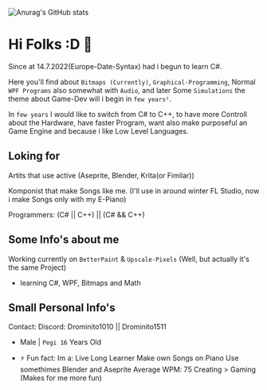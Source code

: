 ![Anurag's GitHub stats](https://github-readme-stats.vercel.app/api?username=Drominito&show_icons=true&theme=tokyonight)

# Hi Folks :D 👋

Since at 14.7.2022(Europe-Date-Syntax) had i begun to learn C#.

Here you'll find about `Bitmaps (Currently)`, `Graphical-Programming`, Normal `WPF Programs` also somewhat with `Audio`, and later Some `Simulations` the theme about Game-Dev will i begin in `few years²`.

In `few years` I would like to switch from C# to C++, to have more Controll about the Hardware, have faster Program, want also make purposeful an Game Engine and because i like Low Level Languages.


## Loking for

Artits that use active (Aseprite, Blender, Krita(or Fimilar))

Komponist that make Songs like me. (I'll use in around winter FL Studio, now i make Songs only with my E-Piano)

Programmers: (C# || C++) || (C# && C++)

## Some Info's about me

Working currently on `BetterPaint` & `Upscale-Pixels` (Well, but actually it's the same Project)
-  learning C#, WPF, Bitmaps and Math

## Small Personal Info's

Contact: Discord: Drominito1010 || Drominito1511

* Male | `Pegi 16` Years Old

- ⚡ Fun fact: Im a:
               Live Long Learner
               Make own Songs on Piano
               Use somethimes Blender and Aseprite
               Average WPM: 75
               Creating > Gaming (Makes for me more fun)
